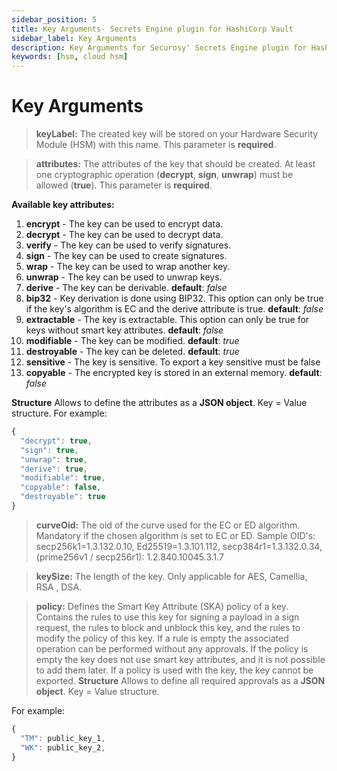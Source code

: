 ```yaml
---
sidebar_position: 5
title: Key Arguments- Secrets Engine plugin for HashiCorp Vault
sidebar_label: Key Arguments
description: Key Arguments for Securosy' Secrets Engine plugin for HashiCorp Vault
keywords: [hsm, cloud hsm]
---
```


# Key Arguments

> **keyLabel:** The created key will be stored on your Hardware Security Module (HSM) with this name. This parameter is **required**. 

> **attributes:** The attributes of the key that should be created. At least one cryptographic operation (**decrypt**, **sign**, **unwrap**) must be allowed (**true**). This parameter is **required**. 

**Available key attributes:**
1) **encrypt** - The key can be used to encrypt data. 
1) **decrypt** - The key can be used to decrypt data.
1) **verify** - The key can be used to verify signatures. 
1) **sign** - The key can be used to create signatures.
1) **wrap** - The key can be used to wrap another key.
1) **unwrap** - The key can be used to unwrap keys.
1) **derive** - The key can be derivable. **default**: *false*
1) **bip32** - Key derivation is done using BIP32. This option can only be true if the key's algorithm is EC and the derive attribute is true. **default**: *false*
1) **extractable** - The key is extractable. This option can only be true for keys without smart key attributes. **default**: *false*
1) **modifiable** - The key can be modified. **default**: *true*
1) **destroyable** - The key can be deleted. **default**: *true*
1) **sensitive** - The key is sensitive. To export a key sensitive must be false
1) **copyable** - The encrypted key is stored in an external memory. **default**: *false*

**Structure** Allows to define the attributes as a **JSON object**. Key = Value structure.
For example:
```js
{
  "decrypt": true,
  "sign": true,
  "unwrap": true,
  "derive": true,
  "modifiable": true,
  "copyable": false,
  "destroyable": true
}
```
> **curveOid:** The oid of the curve used for the EC or ED algorithm. Mandatory if the chosen algorithm is set to EC or ED. Sample OID's: secp256k1=1.3.132.0.10, Ed25519=1.3.101.112, secp384r1=1.3.132.0.34, (prime256v1 / secp256r1): 1.2.840.10045.3.1.7 

> **keySize:** The length of the key. Only applicable for AES, Camellia, RSA , DSA.

> **policy:** Defines the Smart Key Attribute (SKA) policy of a key. Contains the rules to use this key for signing a payload in a sign request, the rules to block and unblock this key, and the rules to modify the policy of this key. If a rule is empty the associated operation can be performed without any approvals. If the policy is empty the key does not use smart key attributes, and it is not possible to add them later. If a policy is used with the key, the key cannot be exported.
**Structure** Allows to define all required approvals as a **JSON object**. Key = Value structure.

For example:
```js
{
  "TM": public_key_1,
  "WK": public_key_2,
}
